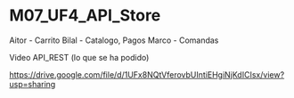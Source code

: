 # M07_UF4_API_Store

Aitor - Carrito
Bilal - Catalogo, Pagos
Marco - Comandas

Video API_REST (lo que se ha podido)

https://drive.google.com/file/d/1UFx8NQtVferovbUIntiEHgiNjKdICIsx/view?usp=sharing